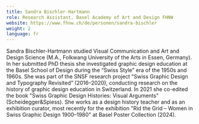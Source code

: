 ```yaml
---
title: Sandra Bischler-Hartmann
role: Research Assistant, Basel Academy of Art and Design FHNW
website: https://www.fhnw.ch/de/personen/sandra-bischler
weight: 2
language: fr
---
```

Sandra Bischler-Hartmann studied Visual Communication and Art and Design Science (M.A., Folkwang University of the Arts in Essen, Germany). In her submitted PhD thesis she investigated graphic design education at the Basel School of Design during the “Swiss Style” era of the 1950s and 1960s. She was part of the SNSF research project “Swiss Graphic Design and Typography Revisited” (2016–2020), conducting research on the history of graphic design education in Switzerland. In 2021 she co-edited the book "Swiss Graphic Design Histories: Visual Arguments" (Scheidegger&Spiess). She works as a design history teacher and as an exhibition curator, most recently for the exhibition "Rid the Grid – Women in Swiss Graphic Design 1900–1980" at Basel Poster Collection (2024).
